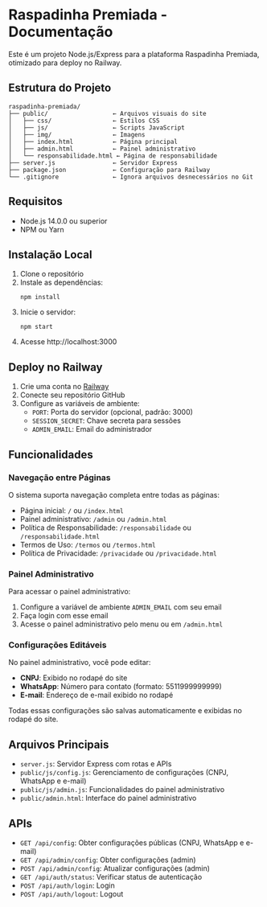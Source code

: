 # Raspadinha Premiada - Documentação

Este é um projeto Node.js/Express para a plataforma Raspadinha Premiada, otimizado para deploy no Railway.

## Estrutura do Projeto

```
raspadinha-premiada/
├── public/                  ← Arquivos visuais do site
│   ├── css/                 ← Estilos CSS
│   ├── js/                  ← Scripts JavaScript
│   ├── img/                 ← Imagens
│   ├── index.html           ← Página principal
│   ├── admin.html           ← Painel administrativo
│   └── responsabilidade.html ← Página de responsabilidade
├── server.js                ← Servidor Express
├── package.json             ← Configuração para Railway
└── .gitignore               ← Ignora arquivos desnecessários no Git
```

## Requisitos

- Node.js 14.0.0 ou superior
- NPM ou Yarn

## Instalação Local

1. Clone o repositório
2. Instale as dependências:
   ```
   npm install
   ```
3. Inicie o servidor:
   ```
   npm start
   ```
4. Acesse http://localhost:3000

## Deploy no Railway

1. Crie uma conta no [Railway](https://railway.app/)
2. Conecte seu repositório GitHub
3. Configure as variáveis de ambiente:
   - `PORT`: Porta do servidor (opcional, padrão: 3000)
   - `SESSION_SECRET`: Chave secreta para sessões
   - `ADMIN_EMAIL`: Email do administrador

## Funcionalidades

### Navegação entre Páginas

O sistema suporta navegação completa entre todas as páginas:
- Página inicial: `/` ou `/index.html`
- Painel administrativo: `/admin` ou `/admin.html`
- Política de Responsabilidade: `/responsabilidade` ou `/responsabilidade.html`
- Termos de Uso: `/termos` ou `/termos.html`
- Política de Privacidade: `/privacidade` ou `/privacidade.html`

### Painel Administrativo

Para acessar o painel administrativo:
1. Configure a variável de ambiente `ADMIN_EMAIL` com seu email
2. Faça login com esse email
3. Acesse o painel administrativo pelo menu ou em `/admin.html`

### Configurações Editáveis

No painel administrativo, você pode editar:
- **CNPJ**: Exibido no rodapé do site
- **WhatsApp**: Número para contato (formato: 5511999999999)
- **E-mail**: Endereço de e-mail exibido no rodapé

Todas essas configurações são salvas automaticamente e exibidas no rodapé do site.

## Arquivos Principais

- `server.js`: Servidor Express com rotas e APIs
- `public/js/config.js`: Gerenciamento de configurações (CNPJ, WhatsApp e e-mail)
- `public/js/admin.js`: Funcionalidades do painel administrativo
- `public/admin.html`: Interface do painel administrativo

## APIs

- `GET /api/config`: Obter configurações públicas (CNPJ, WhatsApp e e-mail)
- `GET /api/admin/config`: Obter configurações (admin)
- `POST /api/admin/config`: Atualizar configurações (admin)
- `GET /api/auth/status`: Verificar status de autenticação
- `POST /api/auth/login`: Login
- `POST /api/auth/logout`: Logout
